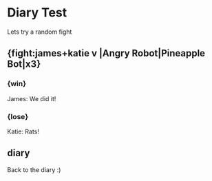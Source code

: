 
# Diary Test

Lets try a random fight

## {fight:james+katie v |Angry Robot|Pineapple Bot|x3}

### {win}

James: We did it!

### {lose}

Katie: Rats!

## diary

Back to the diary :)
